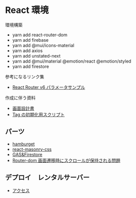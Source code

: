 # React 環境

環境構築

- yarn add react-router-dom
- yarn add firebase
- yarn add @mui/icons-material
- yarn add axios
- yarn add unstated-next
- yarn add @mui/material @emotion/react @emotion/styled
- yarn add firestore

参考になるリンク集

- [React Router v6 パラメータサンプル](https://reffect.co.jp/react/react-router-6#useParams)

作成に伴う資料

- [画面設計書](https://docs.google.com/spreadsheets/d/1tAi0WSsyrx_BNHuvKj2CDxQ509MfKNcdgvAOlPgr5wk/edit#gid=0)
- [Tag の初期化用スクリプト](https://docs.google.com/spreadsheets/d/1G1kb_xtWpiEpdyMWRQJjO7YiKzChim-7LIEuhBmDees/edit#gid=0)

## パーツ

- [hamburget](https://hamburger-react.netlify.app/)
- [react-masonry-css](https://qiita.com/d0ne1s/items/0fa0040617455b2ec68f)
- [GAS&Firestore](https://github.com/grahamearley/FirestoreGoogleAppsScript)
- [Router-dom 画面遷移時にスクロールが保持される問題](https://kubogen.com/web-programing-301/)

## デプロイ　レンタルサーバー

- [アクセス](https://zenn.dev/sa_tsuki/articles/5927098ca2328e)
